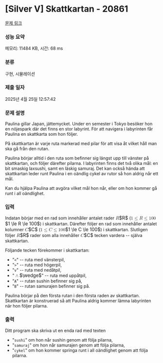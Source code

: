 # [Silver V] Skattkartan - 20861 

[문제 링크](https://www.acmicpc.net/problem/20861) 

### 성능 요약

메모리: 11484 KB, 시간: 68 ms

### 분류

구현, 시뮬레이션

### 제출 일자

2025년 4월 25일 12:57:42

### 문제 설명

<p>Paulina gillar Japan, jättemycket. Under en semester i Tokyo besöker hon en nöjespark där det finns en stor labyrint. För att navigera i labyrinten får Paulina en skattkarta som hon följer.</p>

<p>På skattkartan är varje ruta markerad med pilar för att visa åt vilket håll man ska gå från den rutan.</p>

<p>Paulina börjar alltid i den ruta som befinner sig längst upp till vänster på skattkartan, och följer därefter pilarna. I labyrinten finns det två olika mål: en bit smaskig laxsushi, samt en läskig samuraj. Det kan också hända att skattkartan leder runt Paulina i en oändlig cykel av rutor så hon aldrig når ett mål.</p>

<p>Kan du hjälpa Paulina att avgöra vilket mål hon når, eller om hon kommer gå runt i all oändlighet.</p>

### 입력 

 <p>Indatan börjar med en rad som innehåller antalet rader <mjx-container class="MathJax" jax="CHTML" style="font-size: 109%; position: relative;"><mjx-math class="MJX-TEX" aria-hidden="true"><mjx-mi class="mjx-i"><mjx-c class="mjx-c1D445 TEX-I"></mjx-c></mjx-mi></mjx-math><mjx-assistive-mml unselectable="on" display="inline"><math xmlns="http://www.w3.org/1998/Math/MathML"><mi>R</mi></math></mjx-assistive-mml><span aria-hidden="true" class="no-mathjax mjx-copytext">$R$</span></mjx-container> (<mjx-container class="MathJax" jax="CHTML" style="font-size: 109%; position: relative;"><mjx-math class="MJX-TEX" aria-hidden="true"><mjx-mn class="mjx-n"><mjx-c class="mjx-c31"></mjx-c></mjx-mn><mjx-mo class="mjx-n" space="4"><mjx-c class="mjx-c2264"></mjx-c></mjx-mo><mjx-mi class="mjx-i" space="4"><mjx-c class="mjx-c1D445 TEX-I"></mjx-c></mjx-mi><mjx-mo class="mjx-n" space="4"><mjx-c class="mjx-c2264"></mjx-c></mjx-mo><mjx-mn class="mjx-n" space="4"><mjx-c class="mjx-c31"></mjx-c><mjx-c class="mjx-c30"></mjx-c><mjx-c class="mjx-c30"></mjx-c></mjx-mn></mjx-math><mjx-assistive-mml unselectable="on" display="inline"><math xmlns="http://www.w3.org/1998/Math/MathML"><mn>1</mn><mo>≤</mo><mi>R</mi><mo>≤</mo><mn>100</mn></math></mjx-assistive-mml><span aria-hidden="true" class="no-mathjax mjx-copytext">$1 \le R \le 100$</span></mjx-container>) i skattkartan. Därefter följer en rad som innehåller antalet kolumner <mjx-container class="MathJax" jax="CHTML" style="font-size: 109%; position: relative;"><mjx-math class="MJX-TEX" aria-hidden="true"><mjx-mi class="mjx-i"><mjx-c class="mjx-c1D436 TEX-I"></mjx-c></mjx-mi></mjx-math><mjx-assistive-mml unselectable="on" display="inline"><math xmlns="http://www.w3.org/1998/Math/MathML"><mi>C</mi></math></mjx-assistive-mml><span aria-hidden="true" class="no-mathjax mjx-copytext">$C$</span></mjx-container> (<mjx-container class="MathJax" jax="CHTML" style="font-size: 109%; position: relative;"><mjx-math class="MJX-TEX" aria-hidden="true"><mjx-mn class="mjx-n"><mjx-c class="mjx-c31"></mjx-c></mjx-mn><mjx-mo class="mjx-n" space="4"><mjx-c class="mjx-c2264"></mjx-c></mjx-mo><mjx-mi class="mjx-i" space="4"><mjx-c class="mjx-c1D436 TEX-I"></mjx-c></mjx-mi><mjx-mo class="mjx-n" space="4"><mjx-c class="mjx-c2264"></mjx-c></mjx-mo><mjx-mn class="mjx-n" space="4"><mjx-c class="mjx-c31"></mjx-c><mjx-c class="mjx-c30"></mjx-c><mjx-c class="mjx-c30"></mjx-c></mjx-mn></mjx-math><mjx-assistive-mml unselectable="on" display="inline"><math xmlns="http://www.w3.org/1998/Math/MathML"><mn>1</mn><mo>≤</mo><mi>C</mi><mo>≤</mo><mn>100</mn></math></mjx-assistive-mml><span aria-hidden="true" class="no-mathjax mjx-copytext">$1 \le C \le 100$</span></mjx-container>) i skattkartan. Slutligen följer <mjx-container class="MathJax" jax="CHTML" style="font-size: 109%; position: relative;"><mjx-math class="MJX-TEX" aria-hidden="true"><mjx-mi class="mjx-i"><mjx-c class="mjx-c1D445 TEX-I"></mjx-c></mjx-mi></mjx-math><mjx-assistive-mml unselectable="on" display="inline"><math xmlns="http://www.w3.org/1998/Math/MathML"><mi>R</mi></math></mjx-assistive-mml><span aria-hidden="true" class="no-mathjax mjx-copytext">$R$</span></mjx-container> rader som alla innehåller <mjx-container class="MathJax" jax="CHTML" style="font-size: 109%; position: relative;"><mjx-math class="MJX-TEX" aria-hidden="true"><mjx-mi class="mjx-i"><mjx-c class="mjx-c1D436 TEX-I"></mjx-c></mjx-mi></mjx-math><mjx-assistive-mml unselectable="on" display="inline"><math xmlns="http://www.w3.org/1998/Math/MathML"><mi>C</mi></math></mjx-assistive-mml><span aria-hidden="true" class="no-mathjax mjx-copytext">$C$</span></mjx-container> tecken vardera -- själva skattkartan.</p>

<p>Följande tecken förekommer i skattkartan:</p>

<ul>
	<li>"<code><</code>" -- ruta med vänsterpil,</li>
	<li>"<code>></code>" -- ruta med högerpil,</li>
	<li>"<code>v</code>" -- ruta med nedåtpil,</li>
	<li>"<mjx-container class="MathJax" jax="CHTML" style="font-size: 109%; position: relative;"><mjx-math class="MJX-TEX" aria-hidden="true"><mjx-mo class="mjx-n"><mjx-c class="mjx-c2227"></mjx-c></mjx-mo></mjx-math><mjx-assistive-mml unselectable="on" display="inline"><math xmlns="http://www.w3.org/1998/Math/MathML"><mo>∧</mo></math></mjx-assistive-mml><span aria-hidden="true" class="no-mathjax mjx-copytext">$\wedge$</span></mjx-container>" -- ruta med uppåtpil,</li>
	<li>"<code>A</code>" -- rutan sushin befinner sig på,</li>
	<li>"<code>B</code>" -- rutan samurajen befinner sig på.</li>
</ul>

<p>Paulina börjar på den första rutan i den första raden av skattkartan. Skattkartan är konstruerad så att Paulina aldrig kommer lämna labyrinten när hon följer pilarna.</p>

### 출력 

 <p>Ditt program ska skriva ut en enda rad med texten </p>

<ul>
	<li>"<code>sushi</code>" om hon når sushin genom att följa pilarna,</li>
	<li>"<code>samuraj</code>" om hon når samurajen genom att följa pilarna,</li>
	<li>"<code>cykel</code>" om hon kommer springa runt i all oändlighet genom att följa pilarna.</li>
</ul>

